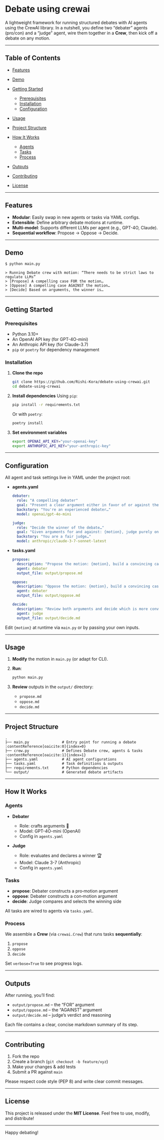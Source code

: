 # Debate using crewai

A lightweight framework for running structured debates with AI agents using the CrewAI library.
In a nutshell, you define two “debater” agents (pro/con) and a “judge” agent, wire them together in a **Crew**, then kick off a debate on any motion.

---

## Table of Contents

* [Features](#features)
* [Demo](#demo)
* [Getting Started](#getting-started)

  * [Prerequisites](#prerequisites)
  * [Installation](#installation)
  * [Configuration](#configuration)
* [Usage](#usage)
* [Project Structure](#project-structure)
* [How It Works](#how-it-works)

  * [Agents](#agents)
  * [Tasks](#tasks)
  * [Process](#process)
* [Outputs](#outputs)
* [Contributing](#contributing)
* [License](#license)

---

## Features

* **Modular**: Easily swap in new agents or tasks via YAML configs.
* **Extensible**: Define arbitrary debate motions at runtime.
* **Multi-model**: Supports different LLMs per agent (e.g., GPT-4O, Claude).
* **Sequential workflow**: Propose → Oppose → Decide.

---

## Demo

```bash
$ python main.py
```

```text
> Running Debate crew with motion: “There needs to be strict laws to regulate LLMs”
> [Propose] A compelling case FOR the motion…
> [Oppose] A compelling case AGAINST the motion…
> [Decide] Based on arguments, the winner is…
```

---

## Getting Started

### Prerequisites

* Python 3.10+
* An OpenAI API key (for GPT-4O-mini)
* An Anthropic API key (for Claude-3.7)
* `pip` or `poetry` for dependency management

### Installation

1. **Clone the repo**

   ```bash
   git clone https://github.com/Rishi-Kora/debate-using-crewai.git
   cd debate-using-crewai
   ```

2. **Install dependencies**
   Using `pip`:

   ```bash
   pip install -r requirements.txt
   ```

   Or with `poetry`:

   ```bash
   poetry install
   ```

3. **Set environment variables**

   ```bash
   export OPENAI_API_KEY="your-openai-key"
   export ANTHROPIC_API_KEY="your-anthropic-key"
   ```

---

## Configuration

All agent and task settings live in YAML under the project root:

* **agents.yaml**

  ```yaml
  debater:
    role: "A compelling debater"
    goal: "Present a clear argument either in favor of or against the motion: {motion}"
    backstory: "You're an experienced debater…"
    model: openai/gpt-4o-mini

  judge:
    role: "Decide the winner of the debate…"
    goal: "Given arguments for and against: {motion}, judge purely on merit"
    backstory: "You are a fair judge…"
    model: anthropic/claude-3-7-sonnet-latest
  ```

* **tasks.yaml**

  ```yaml
  propose:
    description: "Propose the motion: {motion}, build a convincing case FOR it"
    agent: debater
    output_file: output/propose.md

  oppose:
    description: "Oppose the motion: {motion}, build a convincing case AGAINST it"
    agent: debater
    output_file: output/oppose.md

  decide:
    description: "Review both arguments and decide which is more convincing"
    agent: judge
    output_file: output/decide.md
  ```

Edit `{motion}` at runtime via `main.py` or by passing your own inputs.

---

## Usage

1. **Modify** the motion in `main.py` (or adapt for CLI).
2. **Run**:

   ```bash
   python main.py
   ```
3. **Review** outputs in the `output/` directory:

   * `propose.md`
   * `oppose.md`
   * `decide.md`

---

## Project Structure

```
.
├── main.py               # Entry point for running a debate :contentReference[oaicite:0]{index=0}
├── crew.py               # Defines Debate crew, agents & tasks :contentReference[oaicite:1]{index=1}
├── agents.yaml           # AI agent configurations
├── tasks.yaml            # Task definitions & outputs
├── requirements.txt      # Python dependencies
└── output/               # Generated debate artifacts
```

---

## How It Works

### Agents

* **Debater**

  * Role: crafts arguments 👥
  * Model: GPT-4O-mini (OpenAI)
  * Config in `agents.yaml`

* **Judge**

  * Role: evaluates and declares a winner 🏆
  * Model: Claude 3-7 (Anthropic)
  * Config in `agents.yaml`

### Tasks

* **propose**: Debater constructs a pro‐motion argument
* **oppose**: Debater constructs a con‐motion argument
* **decide**: Judge compares and selects the winning side

All tasks are wired to agents via `tasks.yaml`.

### Process

We assemble a **Crew** (via `crewai.Crew`) that runs tasks **sequentially**:

1. `propose`
2. `oppose`
3. `decide`

Set `verbose=True` to see progress logs.

---

## Outputs

After running, you’ll find:

* `output/propose.md` – the “FOR” argument
* `output/oppose.md` – the “AGAINST” argument
* `output/decide.md` – judge’s verdict and reasoning

Each file contains a clear, concise markdown summary of its step.

---

## Contributing

1. Fork the repo
2. Create a branch (`git checkout -b feature/xyz`)
3. Make your changes & add tests
4. Submit a PR against `main`

Please respect code style (PEP 8) and write clear commit messages.

---

## License

This project is released under the **MIT License**.
Feel free to use, modify, and distribute!

---

Happy debating!

